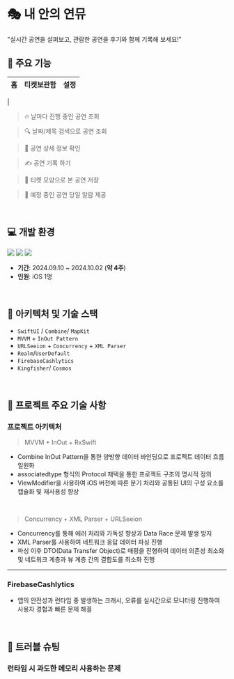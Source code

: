 # 🎭  내 안의 연뮤
"실시간 공연을 살펴보고, 관람한 공연을 후기와 함께 기록해 보세요!"
<br>

## 📱 **주요 기능**
| 홈 | 티켓보관함 | 설정 |
|---------------|---------------|---------------|
|

> 🔥 날마다 진행 중인 공연 조회
    
> 🔍 날짜/제목 검색으로 공연 조회 
    
> 👀 공연 상세 정보 확인

> ✍️ 공연 기록 하기

> 👀 티켓 모양으로 본 공연 저장

> 🔔  예정 중인 공연 당일 알람 제공
    
    
  
<br>


## 💻 개발 환경
<p align="left">
<img src ="https://img.shields.io/badge/Swift-5.10-ff69b4">
<img src ="https://img.shields.io/badge/Xcode-15.4-blue">
<img src ="https://img.shields.io/badge/iOS-16.0+-orange">
<br>
    
- **기간**: 2024.09.10 ~ 2024.10.02 (**약 4주**)
- **인원**: iOS 1명

    
<br> 

## 🔧 아키텍처 및 기술 스택

- `SwiftUI` / `Combine`/ `MapKit`
- `MVVM` + `InOut Pattern` 
- `URLSeeion` + `Concurrency` +  `XML Parser`
- `Realm`/`UserDefault`
- `FirebaseCashlytics`  
- `Kingfisher`/  `Cosmos`
    
<br>    


## 🧰 프로젝트 주요 기술 사항
###  프로젝트 아키텍처

> MVVM + InOut  + RxSwift
    
- Combine InOut Pattern을 통한 양방향 데이터 바인딩으로 프로젝트 데이터 흐름 일원화
- associatedtype 형식의 Protocol 채택을 통한 프로젝트 구조의 명시적 정의
- ViewModifier을 사용하여 iOS 버전에 따른 분기 처리와 공통된 UI의 구성 요소를 캡슐화 및 재사용성 향상

<br>

> Concurrency + XML Parser + URLSeeion
- Concurrency를 통해 에러 처리와 가독성 향상과 Data Race 문제 발생 방지
- XML Parser를 사용하여 네트워크 응답 데이터 파싱 진행
- 파싱 이후 DTO(Data Transfer Object)로 매핑을 진행하여 데이터 의존성 최소화 및 네트워크 계층과 뷰 계층 간의 결합도를 최소화 진행
    
    
---
### FirebaseCashlytics 
- 앱의 안전성과 런타임 중 발생하는 크래시, 오류를 실시간으로 모니터링 진행하여 사용자 경험과 빠른 문제 해결

<br>    

## 🚨 트러블 슈팅
### 런타임 시 과도한 메모리 사용하는 문제

